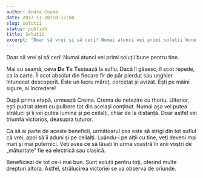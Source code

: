 ```yaml
---
author: Andra Cozma
date: 2017-11-28T18:12:50
slug: solutii
status: publish
title: Soluții
excerpt: "Doar să vrei și să ceri! Numai atunci vei primi soluții bune pentru tine. Mai cu seamă, ceva De Te  "
---
```

Doar să vrei și să ceri! Numai atunci vei primi soluții bune pentru tine.

Mai cu seamă, ceva **D**e **T**e **T**estează la suflu. Dacă îl găsesc, îl scot repede, ca la carte. Îl scot absolut din fiecare fir de păr pierdut sau unghier întunecat descoperit. Este un lucru măreț, cercetat și avizat. Ești pe mâini sigure, ai încredere!

După prima etapă, urmează Crema. Crema de netezire cu thoriu. Ulterior, ești pudrat atent cu pulbere tot din același conținut. Numai așa vei putea străluci și îi vei putea lumina și pe ceilalți, chiar de la distanță. Doar astfel vei triumfa victorios, deasupra tuturor.

Ca să ai parte de aceste beneficii, următoarul pas este să strigi din tot suflul că vrei, apoi să îi aduni și pe ceilalți. Luându-i pe alții cu tine, veți deveni mai mari și mai puternici. Veți avea ce să lăsați în urma voastră în anii voștri de „măturitate” fie ea electrică sau clasică.

Beneficiezi de tot ce-i mai bun. Sunt soluții pentru toți, oferind multe drepturi altora. Astfel, strălucirea victoriei se va observa de oriunde.
    